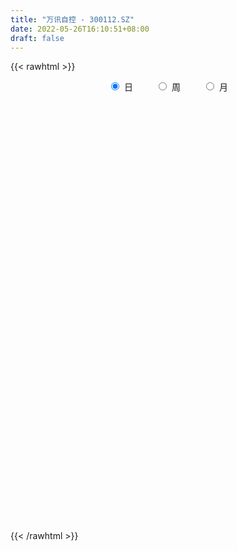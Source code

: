 ```yaml
---
title: "万讯自控 - 300112.SZ"
date: 2022-05-26T16:10:51+08:00
draft: false
---
```

{{< rawhtml >}}
    <div style="text-align: center">
        <label style="padding: 1rem;"><input style="margin-right: .5rem" type="radio" name="period" value="D" checked onclick="period_change(this)">日</label>
        <label style="padding: 1rem;"><input style="margin-right: .5rem" type="radio" name="period" value="W" onclick="period_change(this)">周</label>
        <label style="padding: 1rem;"><input style="margin-right: .5rem" type="radio" name="period" value="M" onclick="period_change(this)">月</label>
    </div>
    <div id="chart" style="height: 700px;"></div> 
    <script type="text/javascript">
        const D_v = [49457.17,24016.97,22757.0,26123.0,29376.0,32006.75,29320.0,26370.75,33611.0,37461.0,27987.88,24982.3,24614.01,29377.0,23508.0,21362.0,40576.0,47098.0,63121.0,59637.09,136909.01,80109.98,88660.09,96413.8,135122.35,79318.83,46646.73,45112.0,44110.45,38892.73,45877.51,103886.51,96311.92,151022.09,173604.63,100920.3,76761.57,77591.55,121063.84,172255.17,113843.17,124406.89,93627.03,76648.0,59712.01,70254.9,99248.01,75551.78,82953.9,191398.33,132269.15,152694.89,115815.0,209986.19,173332.98,226371.66,116648.0,142732.5,124917.59,174261.0,184870.59,258783.02,201927.0,163967.82,239174.52,168991.0,175382.1,215619.3,186085.31,322951.27,423835.88,283271.95,241079.93,285439.02,269856.61,228965.75,189303.54,124987.51,141255.42,142736.0,115010.0,135285.0,122022.42,118595.1,85831.91,103009.11,105058.0,103617.0,83436.98,40748.43,62938.58,62260.91,62608.98,46967.0,65232.87,63325.0,37763.0,40446.02,58621.0,123914.0,219861.47,131239.79,96334.92,85945.59,105016.68,93141.93,102279.12,81157.11,213570.29,112785.52,233926.23,157159.26,166654.0,172728.92,158282.28,141042.73,127209.18,155021.02,106216.0,108458.0,211630.23,151770.86,146624.52,119773.57,110215.0,145998.29,240958.46,151356.5,180289.0,225906.12,145252.77,123002.28,99085.04,121501.0,92053.0,126865.07,179109.27,187740.0,110831.74,70734.78,74947.36,588987.95,598438.61,366263.73,254134.74,550507.21,329965.97,254686.08,194746.12,203399.86,148021.99,198863.63,110888.55,227059.07,254606.77,286020.65,268659.34,272835.48,295517.56,352748.81,266800.11,163923.04,196895.02,213365.52,178038.25,203259.4,153700.73,193673.64,133416.0,195465.0,86413.97,65093.28,84173.0,51541.0,73892.0,81404.12,74884.0,81006.5,85241.0,71298.0,87356.0,40569.0,52786.0,126159.0,91610.06,54512.0,64339.0,59113.98,75691.35,135214.99,89270.61,68129.36,82516.0,49349.83,53042.01,55370.87,56361.0,67528.0,63177.02,43096.0,51613.0,52948.0,60956.0,65946.0,46093.01,37045.0,40108.35,43965.0,102658.68,77231.0,43528.0,34769.01,34875.0,30357.0,26841.0,31635.0,30943.0,40785.01,40196.0,35682.0,42582.0,64491.12,62365.0,54964.0,27219.36,30144.0,28680.0,37057.5,28560.0,43864.0,41944.03,47186.0,40106.35,54546.01,43886.0,28542.85,24092.01,45727.12,48531.57,31702.0,21618.0,21242.0,19847.04,29306.01,30382.72,28948.0,31774.07,36941.0,31698.0,25642.88]
const D_histogram = [0.0,0.0037397151,0.0021394154,0.0016362402,0.0068275289,0.0177891889,0.0217841133,0.0242676538,0.0268692122,0.0160092318,0.0182980769,0.0222848945,0.0181417082,0.0135458735,0.0050473151,0.0047474359,0.0102294065,0.0177482864,0.0312146707,0.0335918747,0.0441336551,0.0450997407,0.0309760581,0.0406111958,0.0683693106,0.0694995342,0.0594658496,0.0434634678,0.0206307718,0.0112594656,-0.0140977944,0.0003880853,-0.0113293398,0.0064801214,0.0297227357,0.0327484026,0.0279746408,0.0127552472,0.0223899664,0.0425794265,0.0509982124,0.058501749,0.0361869911,0.0256261283,0.0050586441,-0.0162469082,-0.0145249827,-0.007361514,-0.0188441396,0.0052180065,-0.012255654,-0.0682209315,-0.0724705905,-0.0183908869,0.033079432,0.0584426794,0.0678942641,0.0756569874,0.0913544423,0.1109941314,0.1037424415,0.1142409901,0.0795329474,0.0481227722,0.0547780667,-0.0026118711,-0.0033177256,0.0072987568,0.0135896888,0.0685010027,0.1470229007,0.1452710301,0.1191310928,0.1336871533,0.1260960295,0.0460217698,-0.051140071,-0.1078534157,-0.1372719529,-0.1611293042,-0.1805213005,-0.1790939011,-0.1834292423,-0.1983893394,-0.2034561857,-0.1862765646,-0.1632874306,-0.1725896847,-0.1846579565,-0.1801756337,-0.1568477367,-0.1589492663,-0.179707908,-0.1781156645,-0.1641063555,-0.1318256272,-0.0920371855,-0.0704788882,-0.0594018481,-0.0074762971,0.0718145624,0.0899087394,0.1086977027,0.0986096799,0.1051877396,0.0865274848,0.0426185052,0.0406101264,0.0821077257,0.0917137954,0.1208234002,0.1233418433,0.1457945645,0.1205201503,0.1282846628,0.1215963809,0.0816721231,0.0757916089,0.0671338631,0.051930831,0.0684036626,0.0800983374,0.0918316014,0.0600068377,0.0470846499,0.0006315993,0.0211114293,0.0351967172,0.0584953214,0.0530287947,0.0271458356,0.0063538015,-0.0101718683,-0.0186667405,-0.0178111439,-0.0551332994,-0.0523992472,-0.1107364813,-0.1676654211,-0.1909890915,-0.189677132,-0.0379052288,0.0681997478,0.1067787552,0.1097025204,0.1690088709,0.1414597366,0.1141998604,0.1042444248,0.0626615288,0.0326483045,-0.0313721778,-0.0686078228,-0.0486563274,-0.0071977423,0.034096968,0.0717701607,0.0680207414,0.0428171858,0.0800568827,0.0713372054,0.0468691235,0.0022189002,0.0193684429,-0.0112059397,-0.0796371035,-0.1112296597,-0.182278682,-0.2369040507,-0.3129316022,-0.3408771822,-0.3517602717,-0.3665310964,-0.3438383703,-0.3465715538,-0.3075102995,-0.2627451777,-0.2008365552,-0.1226740274,-0.0738795684,-0.0720471877,-0.0600146228,-0.0446354679,0.0040456291,0.0276425626,0.0380462949,0.0625230473,0.0624860495,0.077576308,0.0654422773,0.0590677019,0.0437390471,0.0566871973,0.065490907,0.0640662466,0.0472248322,0.0355356009,-0.0011105145,-0.0336065946,-0.0419379426,-0.0384200365,-0.0620336334,-0.1044643629,-0.0936856117,-0.0709675294,-0.0392425691,-0.0072749652,0.0180800965,0.0551509516,0.0592054252,0.0575346263,0.0535081439,0.0397979874,0.0455351818,0.0502935291,0.0419489284,0.0448787806,0.0259014171,0.0132741246,-0.0189920896,-0.0088642033,-0.0026695355,0.0179719863,0.0120839532,0.0166522465,0.0236678715,0.0228612492,-0.0000887964,-0.0184838598,-0.0700317655,-0.0986540827,-0.0920365043,-0.0794227926,-0.0424712025,-0.0125270172,0.0070166539,0.0279354534,0.0600430675,0.0794746836,0.0948668664,0.1035132232,0.1040513597,0.1005184101,0.1007716501,0.1044313996,0.1066055296,0.1132351448,0.0888665654,0.0799671763,0.072751539]
const D_fast = [0.0,0.0046746439,0.003609198,0.0035150828,0.0104132538,0.0258222111,0.0352631638,0.0438136177,0.0531324792,0.0462748068,0.053138171,0.0626962123,0.0630884531,0.0618790867,0.054642357,0.0555293368,0.0635686591,0.0755246106,0.0967946625,0.1075698352,0.1291450294,0.1413860502,0.1350063821,0.1547943187,0.1996447611,0.2181498683,0.2229826461,0.2178461313,0.2001711282,0.1936146884,0.1647329799,0.1793158808,0.1647661208,0.1841956123,0.2148689106,0.2260816781,0.2283015766,0.2162709947,0.2315032055,0.2623375222,0.2835058613,0.3056348351,0.2923668249,0.2882124942,0.268909671,0.2435423917,0.2416330715,0.2469561617,0.2307625012,0.2561291489,0.2355915749,0.1625710645,0.1402037579,0.1896857399,0.2494259167,0.289399834,0.3158249847,0.3425019549,0.3810380203,0.4284262423,0.4471101627,0.4861689589,0.471344153,0.4519646708,0.472314482,0.4142715764,0.4127362906,0.4251774622,0.4348658164,0.5069023809,0.6221800041,0.6567458911,0.6603887269,0.7083665757,0.7322994593,0.663730642,0.5537837836,0.4701070849,0.4063705594,0.3422308821,0.2777085607,0.2343624849,0.184169833,0.1196124011,0.0636815083,0.0342919883,0.0164592647,-0.0359904107,-0.0942231716,-0.1347847572,-0.1506687943,-0.1925076405,-0.2581932592,-0.3011299318,-0.3281472117,-0.3288228902,-0.3120437449,-0.3081051696,-0.3118785916,-0.2618221149,-0.1645776147,-0.1240062529,-0.078042864,-0.0634784668,-0.0306034722,-0.0276318557,-0.0608862091,-0.0527420562,0.0092824744,0.0418169931,0.1011324479,0.1344863519,0.1933877142,0.1982433375,0.2380790158,0.261789829,0.242283602,0.25535099,0.26347671,0.2612563857,0.2948301329,0.326549392,0.3612405564,0.3444175022,0.3432664768,0.2969713261,0.3227290134,0.3456134806,0.3835359152,0.3913265871,0.3722300869,0.3530265031,0.3339578663,0.320796309,0.3171991195,0.2660936393,0.2557278797,0.1697065252,0.0708612301,-0.0002097131,-0.0463170366,0.0959785594,0.219133473,0.2844071691,0.3147565644,0.4163151327,0.4241309325,0.4254210215,0.441526692,0.4156091782,0.39375803,0.3218945033,0.2675069026,0.2752943162,0.3149534657,0.364772418,0.4203881508,0.433643917,0.4191446578,0.4763985754,0.4855131995,0.4727623984,0.4286669001,0.4506585536,0.4172826861,0.3289422464,0.2695422752,0.1529235824,0.0390722011,-0.115188251,-0.2283531265,-0.327176284,-0.4335798827,-0.4968467492,-0.5862228212,-0.6240391418,-0.6449603144,-0.6332608307,-0.5857668098,-0.5554422428,-0.5716216591,-0.5745927499,-0.570372462,-0.5206799577,-0.4901723835,-0.4702570775,-0.4301495633,-0.4145650487,-0.3800807133,-0.3758541745,-0.3674618245,-0.3718557176,-0.3447357681,-0.3195593316,-0.3049674303,-0.3100026367,-0.3128079677,-0.3497317118,-0.3906294405,-0.4094452742,-0.4155323772,-0.4546543824,-0.5232012027,-0.5358438544,-0.5308676544,-0.5089533364,-0.4788044738,-0.448929388,-0.3980707949,-0.3792149651,-0.3665021074,-0.3571515538,-0.3609122135,-0.3437912237,-0.326459494,-0.3243168626,-0.3101673154,-0.3226693246,-0.331978086,-0.3689923225,-0.3610804871,-0.3555532031,-0.3304186848,-0.3332857296,-0.3245543746,-0.3116217817,-0.3067130918,-0.3296853365,-0.3527013648,-0.4217572119,-0.4750430498,-0.4914345975,-0.4986765838,-0.4723427944,-0.4455303635,-0.4242325288,-0.396329866,-0.349211485,-0.309911198,-0.2708022986,-0.2362776361,-0.2097266596,-0.1881300067,-0.1626838541,-0.1329162547,-0.1040907423,-0.0691523409,-0.071304279,-0.060211874,-0.0492396266]
const D_slow = [0.0,0.0009349288,0.0014697826,0.0018788427,0.0035857249,0.0080330221,0.0134790504,0.0195459639,0.026263267,0.0302655749,0.0348400941,0.0404113178,0.0449467448,0.0483332132,0.049595042,0.0507819009,0.0533392526,0.0577763242,0.0655799918,0.0739779605,0.0850113743,0.0962863095,0.104030324,0.1141831229,0.1312754506,0.1486503341,0.1635167965,0.1743826635,0.1795403564,0.1823552228,0.1788307742,0.1789277955,0.1760954606,0.1777154909,0.1851461749,0.1933332755,0.2003269357,0.2035157475,0.2091132391,0.2197580957,0.2325076489,0.2471330861,0.2561798339,0.2625863659,0.2638510269,0.2597892999,0.2561580542,0.2543176757,0.2496066408,0.2509111424,0.2478472289,0.2307919961,0.2126743484,0.2080766267,0.2163464847,0.2309571546,0.2479307206,0.2668449675,0.289683578,0.3174321109,0.3433677212,0.3719279688,0.3918112056,0.4038418987,0.4175364153,0.4168834476,0.4160540162,0.4178787054,0.4212761276,0.4384013782,0.4751571034,0.5114748609,0.5412576341,0.5746794225,0.6062034298,0.6177088723,0.6049238545,0.5779605006,0.5436425124,0.5033601863,0.4582298612,0.4134563859,0.3675990753,0.3180017405,0.2671376941,0.2205685529,0.1797466953,0.1365992741,0.0904347849,0.0453908765,0.0061789424,-0.0335583742,-0.0784853512,-0.1230142673,-0.1640408562,-0.196997263,-0.2200065594,-0.2376262814,-0.2524767435,-0.2543458177,-0.2363921771,-0.2139149923,-0.1867405666,-0.1620881466,-0.1357912118,-0.1141593405,-0.1035047143,-0.0933521827,-0.0728252512,-0.0498968024,-0.0196909523,0.0111445085,0.0475931496,0.0777231872,0.1097943529,0.1401934481,0.1606114789,0.1795593811,0.1963428469,0.2093255547,0.2264264703,0.2464510547,0.269408955,0.2844106644,0.2961818269,0.2963397267,0.3016175841,0.3104167634,0.3250405937,0.3382977924,0.3450842513,0.3466727017,0.3441297346,0.3394630495,0.3350102635,0.3212269386,0.3081271268,0.2804430065,0.2385266512,0.1907793784,0.1433600954,0.1338837882,0.1509337252,0.1776284139,0.205054044,0.2473062618,0.2826711959,0.311221161,0.3372822672,0.3529476494,0.3611097255,0.3532666811,0.3361147254,0.3239506435,0.322151208,0.33067545,0.3486179902,0.3656231755,0.376327472,0.3963416927,0.414175994,0.4258932749,0.4264479999,0.4312901107,0.4284886258,0.4085793499,0.380771935,0.3352022645,0.2759762518,0.1977433512,0.1125240557,0.0245839877,-0.0670487864,-0.1530083789,-0.2396512674,-0.3165288423,-0.3822151367,-0.4324242755,-0.4630927824,-0.4815626745,-0.4995744714,-0.5145781271,-0.5257369941,-0.5247255868,-0.5178149461,-0.5083033724,-0.4926726106,-0.4770510982,-0.4576570212,-0.4412964519,-0.4265295264,-0.4155947646,-0.4014229653,-0.3850502386,-0.3690336769,-0.3572274689,-0.3483435686,-0.3486211973,-0.3570228459,-0.3675073316,-0.3771123407,-0.392620749,-0.4187368398,-0.4421582427,-0.459900125,-0.4697107673,-0.4715295086,-0.4670094845,-0.4532217466,-0.4384203903,-0.4240367337,-0.4106596977,-0.4007102009,-0.3893264054,-0.3767530232,-0.3662657911,-0.3550460959,-0.3485707417,-0.3452522105,-0.3500002329,-0.3522162838,-0.3528836676,-0.3483906711,-0.3453696828,-0.3412066211,-0.3352896533,-0.329574341,-0.3295965401,-0.334217505,-0.3517254464,-0.3763889671,-0.3993980932,-0.4192537913,-0.4298715919,-0.4330033462,-0.4312491827,-0.4242653194,-0.4092545525,-0.3893858816,-0.365669165,-0.3397908592,-0.3137780193,-0.2886484168,-0.2634555042,-0.2373476543,-0.2106962719,-0.1823874857,-0.1601708444,-0.1401790503,-0.1219911656]
const D_data = [['2021-05-17', 8.1334, 8.026, 7.9772, 8.192],['2021-05-18', 7.987, 8.0846, 7.987, 8.1139],['2021-05-19', 8.0358, 8.026, 7.987, 8.1041],['2021-05-20', 8.0065, 8.0358, 7.9772, 8.1627],['2021-05-21', 8.0358, 8.1237, 8.0065, 8.1627],['2021-05-24', 8.1041, 8.2506, 8.1041, 8.3287],['2021-05-25', 8.2213, 8.2213, 8.1041, 8.2506],['2021-05-26', 8.1822, 8.2408, 8.1822, 8.2506],['2021-05-27', 8.2408, 8.2799, 8.2115, 8.2994],['2021-05-28', 8.33, 8.11, 8.09, 8.36],['2021-05-31', 8.12, 8.27, 8.09, 8.32],['2021-06-01', 8.25, 8.33, 8.21, 8.33],['2021-06-02', 8.33, 8.25, 8.18, 8.38],['2021-06-03', 8.24, 8.24, 8.18, 8.35],['2021-06-04', 8.29, 8.17, 8.16, 8.29],['2021-06-07', 8.22, 8.26, 8.12, 8.27],['2021-06-08', 8.23, 8.36, 8.22, 8.44],['2021-06-09', 8.39, 8.44, 8.3, 8.49],['2021-06-10', 8.41, 8.6, 8.41, 8.65],['2021-06-11', 8.6, 8.54, 8.49, 8.73],['2021-06-15', 9.18, 8.72, 8.68, 9.46],['2021-06-16', 8.67, 8.68, 8.6, 8.89],['2021-06-17', 8.73, 8.5, 8.3, 8.81],['2021-06-18', 8.45, 8.83, 8.43, 8.86],['2021-06-21', 8.81, 9.22, 8.74, 9.31],['2021-06-22', 9.22, 9.04, 8.92, 9.24],['2021-06-23', 9.02, 8.95, 8.87, 9.02],['2021-06-24', 8.92, 8.87, 8.77, 8.97],['2021-06-25', 8.83, 8.73, 8.68, 8.93],['2021-06-28', 8.7, 8.85, 8.7, 8.9],['2021-06-29', 8.85, 8.58, 8.56, 8.89],['2021-06-30', 8.6, 9.07, 8.58, 9.08],['2021-07-01', 9.18, 8.77, 8.71, 9.23],['2021-07-02', 8.66, 9.18, 8.66, 9.18],['2021-07-05', 9.32, 9.4, 9.21, 9.51],['2021-07-06', 9.44, 9.27, 9.14, 9.46],['2021-07-07', 9.13, 9.22, 9.05, 9.27],['2021-07-08', 9.21, 9.08, 9.0, 9.24],['2021-07-09', 9.02, 9.42, 8.94, 9.5],['2021-07-12', 9.47, 9.69, 9.36, 9.89],['2021-07-13', 9.65, 9.69, 9.58, 9.93],['2021-07-14', 9.59, 9.8, 9.55, 9.92],['2021-07-15', 9.69, 9.46, 9.31, 9.75],['2021-07-16', 9.48, 9.58, 9.37, 9.62],['2021-07-19', 9.46, 9.42, 9.22, 9.54],['2021-07-20', 9.3, 9.33, 9.12, 9.42],['2021-07-21', 9.3, 9.59, 9.26, 9.84],['2021-07-22', 9.61, 9.71, 9.53, 9.77],['2021-07-23', 9.69, 9.49, 9.35, 9.7],['2021-07-26', 9.41, 10.0, 9.36, 10.04],['2021-07-27', 9.92, 9.53, 9.45, 9.93],['2021-07-28', 9.45, 8.85, 8.6, 9.53],['2021-07-29', 9.0, 9.31, 8.95, 9.41],['2021-07-30', 9.38, 10.17, 9.24, 10.24],['2021-08-02', 10.15, 10.46, 10.06, 10.56],['2021-08-03', 10.39, 10.41, 10.33, 11.16],['2021-08-04', 10.31, 10.39, 10.31, 10.68],['2021-08-05', 10.38, 10.51, 10.15, 10.93],['2021-08-06', 10.51, 10.78, 10.3, 10.82],['2021-08-09', 10.8, 11.05, 10.51, 11.1],['2021-08-10', 11.09, 10.88, 10.53, 11.09],['2021-08-11', 11.11, 11.25, 11.03, 11.94],['2021-08-12', 10.89, 10.75, 10.72, 11.18],['2021-08-13', 10.57, 10.72, 10.44, 11.05],['2021-08-16', 10.78, 11.23, 10.77, 11.7],['2021-08-17', 11.2, 10.37, 10.27, 11.38],['2021-08-18', 10.35, 10.98, 10.35, 11.12],['2021-08-19', 11.13, 11.21, 10.47, 11.32],['2021-08-20', 11.15, 11.27, 10.8, 11.66],['2021-08-23', 11.56, 12.14, 11.35, 12.48],['2021-08-24', 12.21, 12.95, 11.83, 13.71],['2021-08-25', 12.5, 12.34, 12.16, 12.76],['2021-08-26', 12.3, 12.14, 11.96, 12.64],['2021-08-27', 12.12, 12.8, 11.75, 12.84],['2021-08-30', 12.7, 12.73, 12.26, 13.19],['2021-08-31', 12.41, 11.74, 11.53, 12.43],['2021-09-01', 11.76, 11.13, 11.08, 12.12],['2021-09-02', 11.07, 11.24, 11.0, 11.35],['2021-09-03', 11.14, 11.33, 11.0, 11.7],['2021-09-06', 11.38, 11.21, 10.68, 11.43],['2021-09-07', 11.11, 11.08, 11.05, 11.36],['2021-09-08', 11.09, 11.21, 10.9, 11.37],['2021-09-09', 11.18, 11.04, 10.9, 11.34],['2021-09-10', 10.91, 10.75, 10.67, 11.07],['2021-09-13', 10.69, 10.7, 10.53, 10.81],['2021-09-14', 10.76, 10.89, 10.66, 11.01],['2021-09-15', 10.75, 10.96, 10.6, 11.05],['2021-09-16', 10.88, 10.48, 10.48, 11.03],['2021-09-17', 10.42, 10.26, 10.01, 10.52],['2021-09-22', 10.05, 10.31, 10.01, 10.35],['2021-09-23', 10.42, 10.49, 10.3, 10.69],['2021-09-24', 10.46, 10.1, 10.04, 10.5],['2021-09-27', 10.1, 9.66, 9.52, 10.18],['2021-09-28', 9.67, 9.73, 9.63, 9.93],['2021-09-29', 9.6, 9.77, 9.54, 10.16],['2021-09-30', 9.74, 9.98, 9.68, 10.09],['2021-10-08', 10.08, 10.15, 9.97, 10.17],['2021-10-11', 10.09, 9.99, 9.86, 10.17],['2021-10-12', 9.96, 9.86, 9.51, 9.98],['2021-10-13', 10.03, 10.48, 9.94, 10.49],['2021-10-14', 10.3, 11.17, 10.22, 11.43],['2021-10-15', 10.95, 10.7, 10.66, 11.01],['2021-10-18', 10.66, 10.86, 10.56, 10.96],['2021-10-19', 10.65, 10.58, 10.54, 10.82],['2021-10-20', 10.59, 10.84, 10.41, 10.9],['2021-10-21', 10.82, 10.55, 10.4, 10.82],['2021-10-22', 10.52, 10.1, 10.03, 10.57],['2021-10-25', 10.07, 10.52, 10.07, 10.56],['2021-10-26', 10.65, 11.21, 10.63, 11.23],['2021-10-27', 10.96, 11.01, 10.89, 11.18],['2021-10-28', 11.0, 11.44, 10.83, 11.66],['2021-10-29', 11.49, 11.29, 10.93, 11.52],['2021-11-01', 11.25, 11.72, 10.88, 11.72],['2021-11-02', 11.75, 11.23, 11.23, 11.92],['2021-11-03', 11.27, 11.71, 11.21, 11.87],['2021-11-04', 11.65, 11.65, 11.51, 11.82],['2021-11-05', 11.65, 11.21, 11.18, 11.68],['2021-11-08', 11.2, 11.6, 11.2, 11.81],['2021-11-09', 11.61, 11.61, 11.33, 11.63],['2021-11-10', 11.51, 11.54, 11.27, 11.73],['2021-11-11', 11.53, 12.02, 11.47, 12.09],['2021-11-12', 12.01, 12.13, 11.88, 12.21],['2021-11-15', 12.06, 12.3, 11.83, 12.38],['2021-11-16', 12.3, 11.8, 11.79, 12.3],['2021-11-17', 11.8, 12.0, 11.8, 12.24],['2021-11-18', 11.95, 11.48, 11.44, 12.15],['2021-11-19', 11.54, 12.3, 11.52, 12.69],['2021-11-22', 12.32, 12.38, 12.07, 12.47],['2021-11-23', 12.31, 12.68, 12.17, 12.68],['2021-11-24', 13.11, 12.46, 12.36, 13.39],['2021-11-25', 12.4, 12.2, 12.13, 12.55],['2021-11-26', 12.29, 12.2, 11.99, 12.38],['2021-11-29', 11.87, 12.2, 11.72, 12.46],['2021-11-30', 12.2, 12.27, 12.12, 12.56],['2021-12-01', 12.27, 12.4, 12.13, 12.46],['2021-12-02', 12.35, 11.84, 11.8, 12.35],['2021-12-03', 11.85, 12.25, 11.85, 12.89],['2021-12-06', 12.2, 11.31, 11.26, 12.2],['2021-12-07', 11.31, 10.94, 10.78, 11.37],['2021-12-08', 10.93, 11.03, 10.9, 11.14],['2021-12-09', 11.02, 11.15, 10.96, 11.33],['2021-12-10', 11.35, 13.38, 11.3, 13.38],['2021-12-13', 14.0, 13.54, 13.31, 14.77],['2021-12-14', 13.46, 13.18, 12.76, 13.6],['2021-12-15', 13.16, 12.96, 12.83, 13.23],['2021-12-16', 13.4, 13.98, 12.97, 14.55],['2021-12-17', 13.65, 13.14, 13.05, 13.7],['2021-12-20', 13.29, 13.14, 12.89, 13.66],['2021-12-21', 13.01, 13.39, 12.96, 13.57],['2021-12-22', 13.35, 12.97, 12.71, 13.39],['2021-12-23', 12.88, 13.01, 12.83, 13.12],['2021-12-24', 13.08, 12.38, 12.1, 13.08],['2021-12-27', 12.24, 12.45, 12.1, 12.81],['2021-12-28', 12.58, 13.12, 12.5, 13.42],['2021-12-29', 13.13, 13.58, 12.95, 13.8],['2021-12-30', 13.7, 13.86, 13.42, 14.13],['2021-12-31', 13.81, 14.12, 13.55, 14.44],['2022-01-04', 13.48, 13.8, 13.22, 14.1],['2022-01-05', 13.99, 13.55, 13.44, 14.88],['2022-01-06', 13.0, 14.47, 12.95, 15.6],['2022-01-07', 14.5, 14.09, 13.86, 14.95],['2022-01-10', 14.37, 13.91, 13.5, 14.37],['2022-01-11', 13.9, 13.55, 13.38, 14.56],['2022-01-12', 13.46, 14.32, 13.4, 14.52],['2022-01-13', 14.42, 13.75, 13.53, 14.42],['2022-01-14', 13.9, 13.03, 12.98, 13.9],['2022-01-17', 13.04, 13.2, 12.73, 13.33],['2022-01-18', 13.18, 12.36, 12.3, 13.2],['2022-01-19', 12.25, 12.1, 11.97, 12.42],['2022-01-20', 12.1, 11.29, 11.24, 12.14],['2022-01-21', 11.29, 11.37, 11.08, 11.4],['2022-01-24', 11.03, 11.21, 11.01, 11.35],['2022-01-25', 11.26, 10.8, 10.78, 11.45],['2022-01-26', 10.8, 10.99, 10.75, 11.04],['2022-01-27', 11.11, 10.42, 10.4, 11.11],['2022-01-28', 10.61, 10.74, 10.43, 10.93],['2022-02-07', 11.02, 10.76, 10.64, 11.07],['2022-02-08', 10.76, 11.02, 10.65, 11.05],['2022-02-09', 11.1, 11.41, 10.95, 11.41],['2022-02-10', 11.54, 11.24, 11.13, 11.54],['2022-02-11', 11.2, 10.66, 10.64, 11.2],['2022-02-14', 10.55, 10.7, 10.49, 10.82],['2022-02-15', 10.74, 10.7, 10.61, 10.92],['2022-02-16', 10.79, 11.2, 10.73, 11.33],['2022-02-17', 11.2, 11.02, 10.92, 11.25],['2022-02-18', 10.9, 10.9, 10.7, 10.93],['2022-02-21', 10.88, 11.14, 10.8, 11.18],['2022-02-22', 11.02, 10.88, 10.8, 11.11],['2022-02-23', 10.99, 11.1, 10.91, 11.14],['2022-02-24', 11.02, 10.76, 10.53, 11.44],['2022-02-25', 10.86, 10.77, 10.6, 11.18],['2022-02-28', 10.8, 10.58, 10.23, 10.8],['2022-03-01', 10.59, 10.91, 10.59, 11.03],['2022-03-02', 10.92, 10.91, 10.76, 10.96],['2022-03-03', 10.86, 10.8, 10.76, 11.02],['2022-03-04', 10.8, 10.55, 10.51, 10.86],['2022-03-07', 10.51, 10.52, 10.4, 10.78],['2022-03-08', 10.48, 10.04, 10.0, 10.59],['2022-03-09', 10.05, 9.84, 9.4, 10.14],['2022-03-10', 10.02, 9.95, 9.93, 10.19],['2022-03-11', 9.82, 10.0, 9.58, 10.06],['2022-03-14', 9.94, 9.51, 9.51, 9.94],['2022-03-15', 9.48, 8.97, 8.97, 9.54],['2022-03-16', 9.2, 9.41, 8.95, 9.48],['2022-03-17', 9.58, 9.52, 9.47, 9.71],['2022-03-18', 9.49, 9.67, 9.42, 9.72],['2022-03-21', 9.73, 9.76, 9.59, 9.86],['2022-03-22', 9.76, 9.77, 9.61, 9.92],['2022-03-23', 10.0, 10.05, 9.93, 10.36],['2022-03-24', 9.96, 9.73, 9.66, 10.2],['2022-03-25', 9.69, 9.65, 9.63, 9.82],['2022-03-28', 9.55, 9.59, 9.4, 9.74],['2022-03-29', 9.66, 9.4, 9.36, 9.71],['2022-03-30', 9.45, 9.6, 9.38, 9.61],['2022-03-31', 9.52, 9.6, 9.48, 9.66],['2022-04-01', 9.52, 9.41, 9.38, 9.57],['2022-04-06', 9.36, 9.52, 9.36, 9.54],['2022-04-07', 9.48, 9.18, 9.15, 9.48],['2022-04-08', 9.23, 9.14, 8.97, 9.33],['2022-04-11', 9.09, 8.72, 8.67, 9.12],['2022-04-12', 8.68, 9.13, 8.67, 9.15],['2022-04-13', 9.05, 9.07, 8.88, 9.42],['2022-04-14', 9.19, 9.28, 9.1, 9.5],['2022-04-15', 9.19, 8.95, 8.8, 9.21],['2022-04-18', 8.88, 9.04, 8.69, 9.05],['2022-04-19', 9.05, 9.07, 8.98, 9.25],['2022-04-20', 9.04, 8.96, 8.89, 9.21],['2022-04-21', 8.9, 8.58, 8.52, 8.94],['2022-04-22', 8.54, 8.47, 8.37, 8.62],['2022-04-25', 8.38, 7.78, 7.74, 8.38],['2022-04-26', 7.8, 7.73, 7.63, 7.94],['2022-04-27', 7.63, 7.98, 7.47, 7.99],['2022-04-28', 7.87, 7.98, 7.66, 7.98],['2022-04-29', 8.12, 8.31, 8.08, 8.35],['2022-05-05', 8.28, 8.32, 8.16, 8.48],['2022-05-06', 8.09, 8.26, 8.02, 8.31],['2022-05-09', 8.21, 8.34, 8.2, 8.42],['2022-05-10', 8.22, 8.6, 8.21, 8.63],['2022-05-11', 8.62, 8.58, 8.58, 8.82],['2022-05-12', 8.49, 8.64, 8.49, 8.7],['2022-05-13', 8.65, 8.65, 8.57, 8.68],['2022-05-16', 8.69, 8.61, 8.53, 8.73],['2022-05-17', 8.59, 8.59, 8.44, 8.6],['2022-05-18', 8.58, 8.67, 8.54, 8.82],['2022-05-19', 8.53, 8.77, 8.49, 8.77],['2022-05-20', 8.78, 8.82, 8.72, 8.85],['2022-05-23', 8.86, 8.96, 8.8, 8.98],['2022-05-24', 8.91, 8.58, 8.58, 9.07],['2022-05-25', 8.53, 8.73, 8.52, 8.73],['2022-05-26', 8.7, 8.75, 8.49, 8.78]]
const W_v = [481307.77,247026.1,230351.0,188376.47,130411.32,144062.63,241625.63,121201.97,173272.35,215684.4,133354.78,124855.95,98086.23,677435.53,275668.51,159314.94,140469.3,144452.12,173438.2,102851.67,70880.97,76753.28,22179.77,55042.19,42028.15,119265.41,64446.32,138106.23,71811.47,60273.85,22329.86,12124.09,91600.47,106166.82,345899.45,154906.01,196031.43,141670.6,120252.17,125633.85,94679.23,39611.7,141979.02,68903.17,115764.66,84860.44,48262.8,45078.98,63386.75,68065.8,62399.18,229560.55,80913.44,89012.03,53339.19,41076.86,37811.72,63372.14,54442.33,74080.89,41096.44,73328.35,43103.25,52793.97,65949.36,64191.52,150847.1,168807.74,231713.08,158779.64,120536.02,107068.96,71033.26,53591.96,66933.08,39527.61,92528.97,121221.66,67568.54,66840.24,222181.19,272997.44,227359.54,473340.21,400638.83,219414.01,153504.08,207978.33,512116.4399999999,248335.99,181860.77,64592.27,149549.51,124534.58,144284.56,118942.06,75226.07,95830.84,138761.3,186074.79,323027.33,545534.41,458041.24,311392.95,184490.67,119890.95,83576.66,323063.41,217260.79,206392.41,722393.67,317553.9300000001,212101.04,33099.26,96189.66,138721.44,126663.25,182331.48,94602.44,72000.65,101832.61,106331.77,67127.52,162521.35,1191443.03,3010650.6599999997,1386548.2,1040985.86,665087.77,432991.52,510291.55,473022.1,762981.0199999999,744713.09,649754.72,550637.38,329155.23,318420.4,208347.44,194711.62,161290.89,145735.84,129495.0,73379.99,89871.51,109897.63,299612.63,182493.39,95073.43,129598.9,56151.62,233926.37,346196.29,294638.14,191286.3,133526.11,189223.0,191796.24,151601.52,518591.5600000001,586952.53,855379.0199999999,583587.8400000001,348494.24,127366.01,32342.75,476702.55,2446819.6299999999,1598420.54,1017913.86,885930.3,444447.66,479948.4,454218.47,401445.73,405960.35,367623.47,270392.87,436875.53,276360.21,373459.8199999999,206579.59,202820.4,106578.06,64826.57,291722.09,416694.97,674216.27,518615.72,306589.11,286855.0,176849.04,190972.64,260682.32,161308.45,46613.8,224421.58,151730.14,158769.5,130469.19,231794.09,402092.8799999999,350310.36,435990.76,549941.89,580780.26,387720.6,802163.5600000001,784002.73,983809.4299999999,985252.23,1556578.05,954368.8300000001,633648.52,480953.0,165947.92,238133.85,37763.0,574082.28,482718.24,798598.41,765917.1100000001,733096.11,763569.84,825806.67,618613.38,1033241.83,2099310.2599999998,999717.6799999999,1147234.3800000001,1187901.96,955481.23,762669.34,356103.4,399785.5,365636.06,423629.93,308408.07,281775.02,262988.01,307491.03,158477.01,111924.01,260084.12,151660.86,227646.39,72428.85,171670.7,129725.77,126055.95]
const W_histogram = [0.0,-0.0761663818,-0.1673476053,-0.2121902892,-0.2269477984,-0.2263120458,-0.173898204,-0.1282687395,-0.0711477941,-0.0215520377,0.0047133999,0.0155553478,0.0203000198,0.0822121485,0.1146388287,0.1236495527,0.0862842444,0.0942124039,0.0608741099,-0.0020809774,-0.0207843727,-0.0476168216,-0.0661336616,-0.0919995308,-0.0840130205,-0.0651507777,-0.0712573198,-0.0550384102,-0.0993434829,-0.1748611711,-0.1971597168,-0.1868636404,-0.1235260257,-0.0478251426,0.0341394523,0.0144981113,0.0785473011,0.1016666158,0.1149445026,0.0883702444,0.0909649841,0.0978164314,0.1115082088,0.1112655628,0.0830050224,0.0164585936,-0.0206517328,-0.0486281164,-0.0996410374,-0.0974995642,-0.0970125546,-0.0725993141,-0.0481969949,-0.0225521906,-0.0397135287,-0.028342137,-0.0274110853,-0.0100485729,-0.0080484252,-0.0459621357,-0.0735837288,-0.0671521877,-0.0691722965,-0.1342172915,-0.1553028372,-0.1389203055,-0.0718094697,-0.0414983062,0.0222506505,0.0383116673,0.0465151378,0.0710066534,0.0752627293,0.0640286666,0.0374851261,0.0407063945,0.0611158724,0.0759901337,0.0876482521,0.0868176542,0.1299526155,0.1539889377,0.1825678237,0.2422845396,0.2749433277,0.2949474706,0.2775128211,0.2815979806,0.2868345721,0.2670969589,0.1952835891,0.115286039,0.0449705584,-0.0120679886,-0.0372307263,-0.0472581449,-0.0830375829,-0.077109991,-0.045169844,-0.0414143143,-0.0272258106,0.0136629965,0.0697250864,0.0347309931,-0.0206398915,-0.0901214255,-0.1131050264,-0.090159375,-0.0853977606,-0.0479586066,0.0050520149,0.019051485,0.0041463262,-0.0152317685,-0.016745315,-0.0302376474,-0.0265557458,-0.0502452713,-0.0646092996,-0.0887695817,-0.0857305787,-0.0889009503,-0.0704566405,-0.0368267469,0.1634205251,0.2573855664,0.2822857758,0.2490767673,0.2137214238,0.1324064435,0.046482319,-0.0091250924,0.0178958533,-0.03348361,0.0011756706,-0.0322067232,-0.07637398,-0.0984485108,-0.1322762896,-0.1407379785,-0.1503159488,-0.1603615387,-0.1826801435,-0.1743267734,-0.1706954721,-0.1624670046,-0.1330067812,-0.0943774306,-0.0729984223,-0.0446873636,-0.0246328362,0.0154231329,0.076474398,0.0999513106,0.1009141099,0.1173899812,0.1169180685,0.108689792,0.1088725934,0.1558190859,0.1999676903,0.1660745744,0.1980622425,0.1489564337,0.1042261713,0.0886410831,0.1311992173,0.2593882343,0.2725494614,0.2926870989,0.2176421954,0.1599073586,0.0726902706,0.0193724045,-0.0629031264,-0.1339515746,-0.1920634676,-0.220509743,-0.281337058,-0.3162617418,-0.2700815753,-0.2758185107,-0.2950935315,-0.2825421239,-0.2238848983,-0.145122673,-0.0718905528,-0.0051806595,0.018447845,0.03247889,0.0103989508,-0.0094981529,-0.0107654874,-0.0195826778,-0.0569205117,-0.0788980863,-0.0519000402,-0.0428611036,-0.0344908612,-0.0221965519,0.0117468649,0.0523479661,0.0699853977,0.107245267,0.141204733,0.1658881117,0.1671309666,0.2023752785,0.2521549893,0.2651031248,0.2926117312,0.3896789011,0.3329144612,0.2387459757,0.1312692659,0.0418459656,-0.0291167592,-0.066215284,-0.0557419881,-0.0892638902,-0.0341667878,-0.0073838516,0.0640828013,0.1118006365,0.1246461396,0.1242495138,0.1842136572,0.1910172821,0.1305237145,0.1902674128,0.2088507137,0.1344531008,-0.0329201458,-0.1839875109,-0.2813964045,-0.3190038608,-0.3400429511,-0.3545629697,-0.3844875054,-0.4075823896,-0.4044734701,-0.3982214979,-0.3913341624,-0.3784122963,-0.3800301332,-0.3693885465,-0.3437589861,-0.2812155295,-0.2122127284,-0.1576111397]
const W_fast = [0.0,-0.0952079772,-0.2282261021,-0.3261163583,-0.397610817,-0.453553076,-0.4446137851,-0.4310515055,-0.3917175086,-0.3475097617,-0.3200659741,-0.3053351892,-0.2955155123,-0.2130503465,-0.151963959,-0.1120408469,-0.127835094,-0.0963538336,-0.1144736002,-0.1779489318,-0.2018484203,-0.2405850746,-0.27563533,-0.3245010818,-0.3375178267,-0.3349432783,-0.3588641503,-0.3564048433,-0.4255457868,-0.5447787677,-0.6163672427,-0.6527870764,-0.620330968,-0.5565863706,-0.4660869127,-0.4821037258,-0.3984177107,-0.349881742,-0.3078677296,-0.3123494267,-0.287013441,-0.2557078858,-0.2141390562,-0.1865653115,-0.1940745963,-0.2565063768,-0.2987796364,-0.338913049,-0.4148362293,-0.4370696472,-0.4608357763,-0.4545723643,-0.4422192938,-0.4222125372,-0.4493022574,-0.4450164,-0.4509381196,-0.4360877504,-0.436099709,-0.4855039535,-0.5315214788,-0.5418779847,-0.5611911675,-0.6597904854,-0.7197017404,-0.738049285,-0.6888908167,-0.6689542297,-0.5996426105,-0.5740036768,-0.5541714218,-0.511928243,-0.4888564846,-0.4840833807,-0.5012556397,-0.4878577726,-0.4521693267,-0.418297532,-0.3847273505,-0.3638535349,-0.2882304197,-0.2256968631,-0.1514760212,-0.0311881704,0.0702064496,0.1639474602,0.215891016,0.2903756706,0.3673209052,0.4143575316,0.3913650591,0.3401890187,0.2811161778,0.2210606337,0.1865902144,0.1647482595,0.1082094259,0.09485952,0.115507206,0.1089091571,0.1162912082,0.1605957643,0.2340891258,0.2077777808,0.1472469233,0.0552350329,0.0039751755,0.0043809831,-0.0122068426,0.0132426597,0.067516285,0.0862786264,0.0724100491,0.0492240122,0.043524137,0.0224723927,0.0195153579,-0.0167354855,-0.0472518387,-0.0936045161,-0.1119981578,-0.137393767,-0.1365636174,-0.1121404104,0.1289619928,0.2872734257,0.382745079,0.4118052624,0.4298802748,0.3816669054,0.3073633606,0.2494746761,0.2809695851,0.2212192194,0.2561724176,0.214738343,0.1514775912,0.1047909327,0.0378940815,-0.0057521021,-0.0529090596,-0.1030450341,-0.1710336747,-0.206261998,-0.2453045647,-0.2776928484,-0.2814843203,-0.2664493274,-0.2633199247,-0.2461807068,-0.2322843885,-0.1883726361,-0.1082027716,-0.0597380313,-0.0335467046,0.0122766621,0.0410342665,0.0599784379,0.0873793878,0.1732806517,0.2674211787,0.2750467064,0.3565499351,0.3446832347,0.3260095152,0.3325846978,0.4079426363,0.6009787119,0.6822773043,0.7755867166,0.7549523619,0.7371943648,0.6681498443,0.6196750794,0.521673767,0.4171374251,0.3110096652,0.227435954,0.0962743746,-0.0177157446,-0.039055972,-0.1137475351,-0.2067959388,-0.2648800621,-0.2621940611,-0.2197125041,-0.164453022,-0.0990382937,-0.0707978279,-0.0486470605,-0.0681272619,-0.0903989039,-0.0943576103,-0.1080704701,-0.1596384319,-0.2013405281,-0.187317492,-0.1889938313,-0.1892463043,-0.1825011328,-0.1456209999,-0.0919329071,-0.0567991261,0.0072720599,0.0765327092,0.1426881159,0.1857137123,0.2715518439,0.384370302,0.4635942188,0.5642557579,0.7587426531,0.7852068285,0.7507248369,0.6760654436,0.5971036346,0.5188617201,0.4652093743,0.4617471732,0.4059092986,0.4524647039,0.4774016773,0.5648890305,0.6405570248,0.6845640628,0.7152298155,0.8212473732,0.8758053186,0.8479426797,0.9552532312,1.0260492105,0.9852648728,0.8096615897,0.6125973469,0.4448393522,0.3274809307,0.2214311027,0.1182703416,-0.0077760705,-0.1327665521,-0.2307760001,-0.3240794023,-0.4150256075,-0.4967068154,-0.5933321856,-0.6750377356,-0.7353479216,-0.7431083475,-0.7271587285,-0.7119599246]
const W_slow = [0.0,-0.0190415954,-0.0608784968,-0.1139260691,-0.1706630187,-0.2272410301,-0.2707155811,-0.302782766,-0.3205697145,-0.325957724,-0.324779374,-0.320890537,-0.3158155321,-0.295262495,-0.2666027878,-0.2356903996,-0.2141193385,-0.1905662375,-0.17534771,-0.1758679544,-0.1810640476,-0.192968253,-0.2095016684,-0.2325015511,-0.2535048062,-0.2697925006,-0.2876068306,-0.3013664331,-0.3262023038,-0.3699175966,-0.4192075258,-0.4659234359,-0.4968049423,-0.508761228,-0.5002263649,-0.4966018371,-0.4769650118,-0.4515483579,-0.4228122322,-0.4007196711,-0.3779784251,-0.3535243172,-0.325647265,-0.2978308743,-0.2770796187,-0.2729649703,-0.2781279035,-0.2902849326,-0.315195192,-0.339570083,-0.3638232217,-0.3819730502,-0.3940222989,-0.3996603466,-0.4095887288,-0.416674263,-0.4235270343,-0.4260391775,-0.4280512838,-0.4395418178,-0.45793775,-0.4747257969,-0.492018871,-0.5255731939,-0.5643989032,-0.5991289796,-0.617081347,-0.6274559236,-0.6218932609,-0.6123153441,-0.6006865597,-0.5829348963,-0.564119214,-0.5481120473,-0.5387407658,-0.5285641672,-0.5132851991,-0.4942876656,-0.4723756026,-0.4506711891,-0.4181830352,-0.3796858008,-0.3340438449,-0.27347271,-0.204736878,-0.1310000104,-0.0616218051,0.00877769,0.0804863331,0.1472605728,0.19608147,0.2249029798,0.2361456194,0.2331286222,0.2238209407,0.2120064044,0.1912470087,0.171969511,0.16067705,0.1503234714,0.1435170188,0.1469327679,0.1643640395,0.1730467877,0.1678868149,0.1453564585,0.1170802019,0.0945403581,0.073190918,0.0612012663,0.06246427,0.0672271413,0.0682637229,0.0644557807,0.060269452,0.0527100401,0.0460711037,0.0335097858,0.0173574609,-0.0048349345,-0.0262675791,-0.0484928167,-0.0661069769,-0.0753136636,-0.0344585323,0.0298878593,0.1004593032,0.1627284951,0.216158851,0.2492604619,0.2608810416,0.2585997685,0.2630737319,0.2547028294,0.254996747,0.2469450662,0.2278515712,0.2032394435,0.1701703711,0.1349858765,0.0974068893,0.0573165046,0.0116464687,-0.0319352246,-0.0746090926,-0.1152258438,-0.1484775391,-0.1720718968,-0.1903215023,-0.2014933432,-0.2076515523,-0.2037957691,-0.1846771696,-0.1596893419,-0.1344608145,-0.1051133192,-0.075883802,-0.048711354,-0.0214932057,0.0174615658,0.0674534884,0.108972132,0.1584876926,0.195726801,0.2217833439,0.2439436147,0.276743419,0.3415904776,0.4097278429,0.4828996176,0.5373101665,0.5772870061,0.5954595738,0.6003026749,0.5845768933,0.5510889997,0.5030731328,0.447945697,0.3776114325,0.2985459971,0.2310256033,0.1620709756,0.0882975927,0.0176620618,-0.0383091628,-0.0745898311,-0.0925624693,-0.0938576341,-0.0892456729,-0.0811259504,-0.0785262127,-0.0809007509,-0.0835921228,-0.0884877923,-0.1027179202,-0.1224424418,-0.1354174518,-0.1461327277,-0.154755443,-0.160304581,-0.1573678648,-0.1442808732,-0.1267845238,-0.0999732071,-0.0646720238,-0.0231999959,0.0185827458,0.0691765654,0.1322153127,0.1984910939,0.2716440267,0.369063752,0.4522923673,0.5119788612,0.5447961777,0.5552576691,0.5479784793,0.5314246583,0.5174891613,0.4951731887,0.4866314918,0.4847855289,0.5008062292,0.5287563883,0.5599179232,0.5909803017,0.637033716,0.6847880365,0.7174189652,0.7649858184,0.8171984968,0.850811772,0.8425817355,0.7965848578,0.7262357567,0.6464847915,0.5614740537,0.4728333113,0.3767114349,0.2748158375,0.17369747,0.0741420955,-0.0236914451,-0.1182945191,-0.2133020524,-0.305649189,-0.3915889356,-0.461892818,-0.5149460001,-0.554348785]
const W_data = [['2017-07-07', 10.8005, 11.5434, 10.7726, 11.6285],['2017-07-14', 11.3662, 10.3499, 10.3406, 11.4968],['2017-07-21', 10.2753, 9.6039, 9.3242, 10.4058],['2017-07-28', 9.5107, 9.6506, 9.3429, 9.8837],['2017-08-04', 9.576, 9.6692, 9.4734, 9.9396],['2017-08-11', 9.6506, 9.6133, 9.5387, 9.9583],['2017-08-18', 9.5946, 10.21, 9.5946, 10.6296],['2017-08-25', 10.2007, 10.2287, 9.9116, 10.4338],['2017-09-01', 10.2939, 10.527, 10.1074, 10.6203],['2017-09-08', 10.6669, 10.6389, 10.4151, 10.8161],['2017-09-15', 10.6296, 10.4991, 10.4338, 10.7508],['2017-09-22', 10.5177, 10.3685, 10.2566, 10.7601],['2017-09-29', 10.4431, 10.3033, 9.9489, 10.6669],['2017-10-13', 10.3965, 11.1984, 10.3499, 12.5317],['2017-10-20', 11.4315, 11.1238, 10.6856, 11.618],['2017-10-27', 11.2823, 11.0026, 10.7228, 11.2823],['2017-11-03', 11.0026, 10.3965, 10.2753, 11.0585],['2017-11-10', 10.3779, 10.928, 10.3312, 11.0958],['2017-11-17', 10.8907, 10.3779, 10.2566, 11.1891],['2017-11-24', 10.2566, 9.7438, 9.3802, 10.2566],['2017-12-01', 9.8091, 10.0422, 9.6506, 10.1074],['2017-12-08', 10.0329, 9.7625, 9.3149, 10.0981],['2017-12-15', 9.7625, 9.6692, 9.6599, 9.9396],['2017-12-29', 8.9326, 9.3615, 8.9326, 9.4827],['2018-01-05', 9.4361, 9.6319, 9.3149, 9.7811],['2018-01-12', 9.6133, 9.7438, 9.1937, 10.2566],['2018-01-19', 9.7438, 9.3708, 9.2403, 9.7438],['2018-01-26', 9.3335, 9.5853, 9.2216, 10.0608],['2018-02-02', 9.5853, 8.6435, 8.485, 9.6412],['2018-02-09', 8.6529, 7.7671, 7.5713, 8.6529],['2018-02-14', 7.7857, 7.9629, 7.7671, 8.1027],['2018-02-23', 8.0375, 8.1214, 7.9722, 8.168],['2018-03-02', 8.196, 8.7927, 8.1214, 9.3708],['2018-03-09', 8.7368, 9.1844, 8.6529, 9.2216],['2018-03-16', 9.2496, 9.6133, 9.2216, 10.6296],['2018-03-23', 9.6972, 8.4571, 8.4571, 9.7345],['2018-03-30', 8.2799, 9.5946, 8.0002, 9.7065],['2018-04-04', 9.6319, 9.3242, 9.2776, 10.4897],['2018-04-13', 9.2403, 9.3242, 9.0725, 9.5573],['2018-04-20', 9.3429, 8.8114, 8.7275, 9.576],['2018-04-27', 8.8114, 9.1284, 8.7181, 9.4175],['2018-05-04', 9.1191, 9.231, 8.6902, 9.2683],['2018-05-11', 9.0911, 9.4081, 9.0911, 9.7345],['2018-05-18', 9.3149, 9.3149, 9.175, 9.4921],['2018-05-25', 9.3429, 8.9233, 8.858, 9.6785],['2018-06-01', 8.9419, 8.1867, 7.9722, 9.0725],['2018-06-08', 8.3079, 8.2333, 8.0654, 8.513],['2018-06-15', 8.2519, 8.1027, 7.8137, 8.2613],['2018-06-22', 7.7484, 7.4967, 7.2729, 8.2146],['2018-06-29', 7.506, 7.9044, 7.3755, 7.9423],['2018-07-06', 7.8665, 7.7624, 7.5731, 8.2357],['2018-07-13', 7.9517, 8.0085, 7.734, 8.5386],['2018-07-20', 7.9707, 8.0369, 7.8287, 8.2263],['2018-07-27', 7.9801, 8.1032, 7.9044, 8.2452],['2018-08-03', 8.1032, 7.5068, 7.4311, 8.1032],['2018-08-10', 7.4973, 7.7624, 7.3932, 7.9233],['2018-08-17', 7.6677, 7.5825, 7.4879, 7.9044],['2018-08-24', 7.4595, 7.7624, 7.4027, 7.9896],['2018-08-31', 7.6393, 7.5541, 7.5068, 7.8287],['2018-09-07', 7.5068, 6.8726, 6.7211, 7.6109],['2018-09-14', 6.6359, 6.7116, 6.6075, 6.901],['2018-09-21', 6.7116, 6.9578, 6.617, 7.1471],['2018-09-28', 6.901, 6.74, 6.6738, 7.0998],['2018-10-12', 6.7022, 5.6135, 5.4242, 6.7022],['2018-10-19', 5.6609, 5.7366, 5.4999, 6.0869],['2018-10-26', 5.7555, 5.9922, 5.6893, 6.1531],['2018-11-02', 5.9165, 6.6832, 5.7839, 7.0335],['2018-11-09', 6.5128, 6.3519, 6.2289, 6.6643],['2018-11-16', 6.2762, 6.9294, 6.2762, 6.9862],['2018-11-23', 6.882, 6.4844, 6.4466, 7.0619],['2018-11-30', 6.4844, 6.3992, 6.0395, 6.8536],['2018-12-07', 6.5507, 6.6548, 6.5034, 6.8631],['2018-12-14', 6.5412, 6.456, 6.3992, 6.759],['2018-12-21', 6.456, 6.2194, 6.1531, 6.5223],['2018-12-28', 6.2667, 5.8881, 5.8407, 6.3046],['2019-01-04', 5.9543, 6.1531, 5.7934, 6.1531],['2019-01-11', 6.1626, 6.3992, 6.1626, 6.5128],['2019-01-18', 6.3992, 6.4087, 6.2573, 6.6264],['2019-01-25', 6.4087, 6.4371, 6.3898, 6.5696],['2019-02-01', 6.475, 6.3141, 5.9922, 6.5223],['2019-02-15', 6.3141, 7.0051, 6.2099, 7.3648],['2019-02-22', 7.1282, 7.0051, 6.8536, 7.4879],['2019-03-01', 7.1092, 7.2891, 7.1092, 7.6961],['2019-03-08', 7.3364, 8.0464, 7.3364, 8.6806],['2019-03-15', 8.2357, 8.1316, 7.9328, 9.4095],['2019-03-22', 8.1411, 8.3209, 8.018, 8.6049],['2019-03-29', 8.1411, 8.0748, 7.7056, 8.444],['2019-04-04', 8.1316, 8.5292, 8.1221, 8.7564],['2019-04-12', 8.6144, 8.8037, 8.3966, 10.0154],['2019-04-19', 8.9836, 8.6901, 8.444, 9.0498],['2019-04-26', 8.6996, 7.9991, 7.9328, 8.7658],['2019-04-30', 8.0085, 7.6393, 7.4784, 8.0843],['2019-05-10', 7.3837, 7.45, 6.9956, 7.4973],['2019-05-17', 7.4405, 7.3175, 7.1944, 7.734],['2019-05-24', 7.2228, 7.5068, 7.1944, 7.8855],['2019-05-31', 7.5352, 7.5982, 7.4311, 7.876],['2019-06-06', 7.5982, 7.1275, 7.0891, 7.6654],['2019-06-14', 7.1371, 7.5309, 7.1371, 7.8095],['2019-06-21', 7.6174, 7.9344, 7.3965, 8.0881],['2019-06-28', 7.944, 7.6654, 7.5886, 8.3282],['2019-07-05', 7.896, 7.8383, 7.7807, 8.6164],['2019-07-12', 7.8383, 8.3378, 7.7807, 8.7221],['2019-07-19', 8.3955, 8.8469, 8.1841, 9.0679],['2019-07-26', 8.6452, 7.8287, 7.7711, 8.6932],['2019-08-02', 7.7903, 7.358, 7.2332, 7.8287],['2019-08-09', 7.3196, 6.8201, 6.7048, 7.4349],['2019-08-16', 6.8585, 7.0891, 6.7913, 7.1563],['2019-08-23', 7.4925, 7.5982, 7.3484, 7.9728],['2019-08-30', 7.3772, 7.3869, 7.3292, 7.8287],['2019-09-06', 7.3772, 7.8671, 7.3772, 8.0208],['2019-09-12', 7.9344, 8.2994, 7.8671, 8.9142],['2019-09-20', 8.2898, 8.0112, 7.9344, 8.4435],['2019-09-27', 7.9536, 7.6654, 7.4157, 8.0497],['2019-09-30', 7.6654, 7.5213, 7.5117, 7.7327],['2019-10-11', 7.579, 7.6846, 7.3484, 7.7231],['2019-10-18', 7.7231, 7.4829, 7.3965, 7.8383],['2019-10-25', 7.579, 7.6558, 7.4829, 7.7615],['2019-11-01', 7.6846, 7.2332, 7.1659, 7.896],['2019-11-08', 7.2716, 7.2043, 7.0314, 7.3772],['2019-11-15', 7.1467, 6.9162, 6.8681, 7.1467],['2019-11-22', 6.9354, 7.1275, 6.9258, 7.3004],['2019-11-29', 7.1275, 6.9738, 6.9354, 7.5502],['2019-12-06', 6.9834, 7.214, 6.9258, 7.2428],['2019-12-13', 7.2043, 7.4925, 7.0699, 7.5405],['2019-12-20', 7.5021, 10.259, 7.4541, 10.259],['2019-12-27', 11.2868, 9.894, 9.7979, 11.4213],['2020-01-03', 9.4905, 9.577, 8.7605, 9.7499],['2020-01-10', 9.308, 9.0583, 9.0198, 9.5866],['2020-01-17', 9.0391, 9.0583, 8.9526, 9.3945],['2020-01-23', 8.9718, 8.3378, 8.1649, 8.9718],['2020-02-07', 7.5021, 7.9344, 6.7721, 7.9728],['2020-02-14', 7.9056, 7.9824, 7.8383, 8.1937],['2020-02-21', 7.9824, 8.9814, 7.9824, 9.26],['2020-02-28', 8.8661, 7.9632, 7.9536, 9.5578],['2020-03-06', 8.1169, 9.0198, 8.0593, 9.4521],['2020-03-13', 8.7413, 8.1937, 7.8383, 8.9718],['2020-03-20', 8.2322, 7.8383, 7.4157, 8.3378],['2020-03-27', 7.5886, 7.896, 7.5117, 8.2994],['2020-04-03', 7.7615, 7.5309, 7.3772, 7.7615],['2020-04-10', 7.6366, 7.6462, 7.5694, 8.0689],['2020-04-17', 7.5598, 7.4829, 7.4061, 7.6078],['2020-04-24', 7.4829, 7.31, 7.3004, 7.6654],['2020-04-30', 7.358, 6.9354, 6.5319, 7.358],['2020-05-08', 6.8777, 7.1371, 6.8489, 7.1659],['2020-05-15', 7.1467, 6.9642, 6.9354, 7.2043],['2020-05-22', 7.0026, 6.9066, 6.7241, 7.0891],['2020-05-29', 6.9162, 7.1375, 6.7337, 7.5021],['2020-06-05', 7.2742, 7.323, 7.1473, 7.5183],['2020-06-12', 7.3328, 7.1765, 7.0008, 7.3523],['2020-06-19', 7.1863, 7.323, 7.1277, 7.489],['2020-06-24', 7.3035, 7.2937, 7.2058, 7.3816],['2020-07-03', 7.2351, 7.6745, 7.1277, 7.821],['2020-07-10', 7.7819, 8.2213, 7.694, 8.4947],['2020-07-17', 8.2018, 8.026, 7.8991, 8.69],['2020-07-24', 8.1627, 7.8698, 7.8112, 8.3775],['2020-07-31', 7.9577, 8.1822, 7.7136, 8.2604],['2020-08-07', 8.2115, 8.0944, 8.0455, 8.4361],['2020-08-14', 8.0748, 8.0553, 7.7624, 8.358],['2020-08-21', 8.0748, 8.2213, 8.0065, 8.3287],['2020-08-28', 8.2115, 9.0415, 8.0553, 9.1977],['2020-09-04', 9.1001, 9.4027, 8.6021, 9.7347],['2020-09-11', 9.764, 8.6119, 8.0944, 10.2815],['2020-09-18', 8.5923, 9.598, 8.524, 9.7152],['2020-09-25', 9.5394, 8.6997, 8.5435, 9.6761],['2020-09-30', 8.7974, 8.6314, 8.4166, 8.8853],['2020-10-09', 8.8169, 8.9438, 8.7095, 8.9829],['2020-10-16', 9.0708, 9.8714, 9.0512, 10.2034],['2020-10-23', 11.2091, 11.6094, 9.4809, 13.9528],['2020-10-30', 11.3751, 10.8185, 10.7795, 12.5468],['2020-11-06', 10.9845, 11.2872, 10.7404, 12.0878],['2020-11-13', 11.297, 10.2229, 10.0472, 12.0097],['2020-11-20', 10.2717, 10.3108, 9.8031, 10.3596],['2020-11-27', 10.2522, 9.725, 9.6371, 10.6916],['2020-12-04', 9.6859, 9.8909, 9.4711, 10.1643],['2020-12-11', 9.9105, 9.227, 9.0903, 10.1058],['2020-12-18', 9.266, 8.9536, 8.8364, 9.8812],['2020-12-25', 9.0317, 8.7095, 8.6119, 9.4418],['2020-12-31', 8.8364, 8.7486, 8.4947, 9.1684],['2021-01-08', 8.7388, 7.9577, 7.6355, 9.0317],['2021-01-15', 7.9284, 7.8307, 7.3425, 7.987],['2021-01-22', 8.3287, 8.6802, 8.1432, 8.9731],['2021-01-29', 8.5337, 7.9479, 7.8112, 8.5923],['2021-02-05', 7.8991, 7.4988, 7.4206, 8.2213],['2021-02-10', 7.4695, 7.655, 7.323, 7.7917],['2021-02-19', 7.7331, 8.2213, 7.7331, 8.2311],['2021-02-26', 8.2994, 8.69, 8.1334, 9.2856],['2021-03-05', 8.5435, 8.9341, 8.5142, 9.3539],['2021-03-12', 8.9829, 9.1879, 8.3189, 9.6957],['2021-03-19', 9.1489, 8.8853, 8.69, 9.6273],['2021-03-26', 8.8657, 8.8755, 8.524, 9.0317],['2021-04-02', 8.8755, 8.4068, 8.0651, 8.9243],['2021-04-09', 8.5337, 8.3092, 8.2408, 8.6314],['2021-04-16', 8.3092, 8.4654, 8.1139, 8.5142],['2021-04-23', 8.4849, 8.3189, 8.3092, 8.7388],['2021-04-30', 8.3189, 7.7917, 7.7624, 8.3873],['2021-05-07', 7.7624, 7.7526, 7.7331, 7.8796],['2021-05-14', 7.7722, 8.3092, 7.6257, 8.4654],['2021-05-21', 8.1334, 8.1237, 7.9772, 8.192],['2021-05-28', 8.1041, 8.11, 8.09, 8.36],['2021-06-04', 8.12, 8.17, 8.09, 8.38],['2021-06-11', 8.22, 8.54, 8.12, 8.73],['2021-06-18', 9.18, 8.83, 8.3, 9.46],['2021-06-25', 8.81, 8.73, 8.68, 9.31],['2021-07-02', 8.7, 9.18, 8.56, 9.23],['2021-07-09', 9.32, 9.42, 8.94, 9.51],['2021-07-16', 9.47, 9.58, 9.31, 9.93],['2021-07-23', 9.46, 9.49, 9.12, 9.84],['2021-07-30', 9.41, 10.17, 8.6, 10.24],['2021-08-06', 10.15, 10.78, 10.06, 11.16],['2021-08-13', 10.8, 10.72, 10.44, 11.94],['2021-08-20', 10.78, 11.27, 10.27, 11.7],['2021-08-27', 11.56, 12.8, 11.35, 13.71],['2021-09-03', 12.7, 11.33, 11.0, 13.19],['2021-09-10', 11.38, 10.75, 10.67, 11.43],['2021-09-17', 10.69, 10.26, 10.01, 11.05],['2021-09-24', 10.05, 10.1, 10.01, 10.69],['2021-09-30', 10.1, 9.98, 9.52, 10.18],['2021-10-08', 10.08, 10.15, 9.97, 10.17],['2021-10-15', 10.09, 10.7, 9.51, 11.43],['2021-10-22', 10.66, 10.1, 10.03, 10.96],['2021-10-29', 10.07, 11.29, 10.07, 11.66],['2021-11-05', 11.25, 11.21, 10.88, 11.92],['2021-11-12', 11.2, 12.13, 11.2, 12.21],['2021-11-19', 12.06, 12.3, 11.44, 12.69],['2021-11-26', 12.32, 12.2, 11.99, 13.39],['2021-12-03', 11.87, 12.25, 11.72, 12.89],['2021-12-10', 12.2, 13.38, 10.78, 13.38],['2021-12-17', 14.0, 13.14, 12.76, 14.77],['2021-12-24', 13.29, 12.38, 12.1, 13.66],['2021-12-31', 12.24, 14.12, 12.1, 14.44],['2022-01-07', 13.48, 14.09, 12.95, 15.6],['2022-01-14', 14.37, 13.03, 12.98, 14.56],['2022-01-21', 13.04, 11.37, 11.08, 13.33],['2022-01-28', 11.03, 10.74, 10.4, 11.45],['2022-02-11', 11.02, 10.66, 10.64, 11.54],['2022-02-18', 10.55, 10.9, 10.49, 11.33],['2022-02-25', 10.88, 10.77, 10.53, 11.44],['2022-03-04', 10.8, 10.55, 10.23, 11.03],['2022-03-11', 10.51, 10.0, 9.4, 10.78],['2022-03-18', 9.94, 9.67, 8.95, 9.94],['2022-03-25', 9.73, 9.65, 9.59, 10.36],['2022-04-01', 9.55, 9.41, 9.36, 9.74],['2022-04-08', 9.36, 9.14, 8.97, 9.54],['2022-04-15', 9.09, 8.95, 8.67, 9.5],['2022-04-22', 8.88, 8.47, 8.37, 9.25],['2022-04-29', 8.38, 8.31, 7.47, 8.38],['2022-05-06', 8.28, 8.26, 8.02, 8.48],['2022-05-13', 8.21, 8.65, 8.2, 8.82],['2022-05-20', 8.69, 8.82, 8.44, 8.85],['2022-05-27', 8.86, 8.75, 8.49, 9.07]]
const M_v = [239467.14,421188.39,131893.5,317965.42,155032.85,68775.03,61523.81,107192.81,44959.55,34298.57,52014.95,73577.32,185351.02,53518.04,57189.65,560223.09,235751.6399999999,97227.08,267300.71,215096.71,139714.92,168747.06,769605.5000000001,326363.8099999999,269854.16,244814.05,92944.87,1122269.6099999999,1289642.4300000004,726163.14,279330.18,398228.53,127140.52,657535.0999999999,208547.33,512971.2,923199.12,425419.6699999999,937857.0199999999,1041825.48,2423601.7399999998,3566882.6600000001,1925869.0899999999,930007.6299999998,776859.8299999998,1001179.29,2380442.9100000001,1292175.25,1845041.3400000001,154102.33,680960.8099999999,833431.8899999999,2382327.1599999997,2273208.0499999998,1272451.9899999998,1987506.9400000004,1793237.7500000002,2202080.6400000001,1963521.1300000004,1112914.1100000001,1008198.5600000002,1649067.0799999998,1620770.9200000004,1221446.0400000003,2645824.0500000003,1173491.8,646066.9599999998,492114.26,389372.3200000001,789347.3900000001,568318.2199999999,423580.4,336270.86,1080298.0300000003,371059.24,339690.27,1213761.98,1174322.7000000002,729145.3100000001,626148.59,1176124.8599999999,551657.88,170703.74,406564.58,164013.05,854411.9300000001,482235.85,439881.38,236031.94,485190.9,226736.54,231608.93,216974.81,796643.62,298627.26,374702.0100000001,710935.29,1271485.0200000003,1214883.8,537310.71,495893.0000000001,1760857.8700000001,805420.5399999999,1491540.3099999998,523185.3099999999,395487.99,5125895.8299999991,2831460.0800000001,2491007.7600000007,1948325.7299999995,739222.7899999999,572761.76,548695.02,1114195.53,1140525.6899999999,2412466.2699999996,4554285.4699999997,2903609.75,1824271.3599999999,1293275.1500000001,665947.12,2090029.0699999998,902754.4500000002,609522.9,1275335.3899999999,2567940.3199999998,4808464.8000000007,1974229.76,1893161.9300000002,3308975.7700000005,5677531.4899999993,3262155.9300000002,1257180.8500000001,1219374.78,782950.38,499881.2700000001]
const M_histogram = [0.0,-0.0278947009,-0.0407766836,-0.0068494132,-0.0096996545,-0.0462086091,-0.0574672654,-0.0775139596,-0.1201505625,-0.1728927665,-0.1958737782,-0.1941464936,-0.1752850771,-0.1967405637,-0.1834038715,-0.1596710333,-0.1905972128,-0.2110265959,-0.1759721695,-0.145875081,-0.1035761142,-0.0540214974,-0.0045635894,-0.0093004692,0.0151370829,0.0366339353,0.0527287275,0.1093885896,0.149204301,0.1807129875,0.2061319998,0.1978073546,0.1405896124,0.1593199425,0.1048732981,0.1131259847,0.1183969694,0.1326252243,0.1737940474,0.2241890339,0.4400703367,0.5374144239,0.5435337527,0.42616616,0.2860265673,0.2228412404,0.2379885501,0.2133134061,0.2668619433,0.3121685067,0.327333162,0.3404056349,0.4992476288,0.6240018843,1.4378622873,1.4671308704,1.1130880943,0.8808159668,0.7154757397,0.0692904347,-0.3953250123,-0.4619005933,-0.5435050014,-0.6467985742,-0.4795225051,-0.5031058674,-0.4824554301,-0.4489006276,-0.4002779262,-0.3776900329,-0.3907420341,-0.4643288112,-0.4634855911,-0.4779158962,-0.5333162447,-0.6185851691,-0.602117086,-0.634521873,-0.5847372748,-0.5293363293,-0.446534791,-0.41949425,-0.4129955037,-0.4038890519,-0.4117545438,-0.3206019701,-0.2719983176,-0.2781758366,-0.2839717337,-0.2633821644,-0.2551262126,-0.2810320966,-0.3215140204,-0.2957928961,-0.2872358852,-0.2421143308,-0.1154785472,0.0311058826,0.1045045117,0.1531155211,0.1902043329,0.2042088112,0.2031639367,0.2094323299,0.1919029868,0.1629960811,0.280134607,0.2968974586,0.2743291343,0.220921081,0.1461909507,0.1095185546,0.106037323,0.1488466925,0.2168486618,0.2355083427,0.377505208,0.3654286662,0.2914839645,0.1794717989,0.1475203863,0.0941765389,0.0237838308,0.0086399244,0.0494292156,0.1421707492,0.2922835436,0.2573073782,0.3034883194,0.3763645411,0.516816112,0.3573155891,0.2228506688,0.0582880463,-0.1364289141,-0.2291231372]
const M_fast = [0.0,-0.0348683761,-0.0579445297,-0.0257296126,-0.0310047675,-0.0790658744,-0.1046913471,-0.1441165311,-0.2167907746,-0.3127561703,-0.3847056265,-0.4315149654,-0.4564748182,-0.5271154456,-0.5596297214,-0.5758146414,-0.6543901241,-0.7275761562,-0.7365147722,-0.7428864539,-0.7264815157,-0.6904322733,-0.6421152626,-0.6491772597,-0.6209554369,-0.5903001006,-0.5610231266,-0.477016117,-0.3998993304,-0.323212397,-0.2462603848,-0.2051331914,-0.2272035305,-0.1686432147,-0.1968715346,-0.1603373518,-0.1254671248,-0.0780825637,0.0065347711,0.1129770162,0.4388759031,0.6705735963,0.8125763633,0.8017503106,0.7331173597,0.7256423428,0.8002867901,0.8289399976,0.9492040206,1.0725527108,1.1695506565,1.2677245381,1.5513784392,1.8321331659,3.0054591407,3.4015104413,3.3257396889,3.3136715531,3.3272002609,2.6983375646,2.1348908645,1.9528401352,1.7353594768,1.4703662603,1.5177617032,1.368401874,1.2684384538,1.1897680994,1.1383213192,1.0664867043,0.9557491946,0.7660802146,0.651052037,0.5171427578,0.3284133481,0.0884981315,-0.0455630569,-0.2365983121,-0.3329980327,-0.4099311695,-0.438763329,-0.5165963504,-0.61334648,-0.7052122912,-0.8160164191,-0.805014338,-0.8244102648,-0.9001317429,-0.9769205735,-1.0221765453,-1.0777021466,-1.1738660548,-1.2947264837,-1.3429535834,-1.4062055438,-1.4216125721,-1.3238464253,-1.1694855249,-1.0699607678,-0.9830708782,-0.8984309831,-0.833374302,-0.7836281923,-0.7250017167,-0.6945553131,-0.6827131984,-0.4955410209,-0.4045538046,-0.3585398454,-0.3567176284,-0.394900021,-0.4041927785,-0.3811646793,-0.3011436367,-0.1789295019,-0.1013927354,0.1349804319,0.2142610567,0.2131873461,0.1460431302,0.1509718142,0.1211721015,0.0567253511,0.0437414259,0.0968880209,0.2251722418,0.4483559221,0.4777066013,0.5997596223,0.7667269793,1.0363825782,0.9662109526,0.8874586995,0.7374680886,0.5086438996,0.3586688923]
const M_slow = [0.0,-0.0069736752,-0.0171678461,-0.0188801994,-0.021305113,-0.0328572653,-0.0472240817,-0.0666025716,-0.0966402122,-0.1398634038,-0.1888318483,-0.2373684717,-0.281189741,-0.330374882,-0.3762258498,-0.4161436081,-0.4637929113,-0.5165495603,-0.5605426027,-0.5970113729,-0.6229054015,-0.6364107758,-0.6375516732,-0.6398767905,-0.6360925198,-0.6269340359,-0.6137518541,-0.5864047067,-0.5491036314,-0.5039253845,-0.4523923846,-0.4029405459,-0.3677931429,-0.3279631572,-0.3017448327,-0.2734633365,-0.2438640942,-0.2107077881,-0.1672592762,-0.1112120177,-0.0011944336,0.1331591724,0.2690426106,0.3755841506,0.4470907924,0.5028011025,0.56229824,0.6156265915,0.6823420774,0.760384204,0.8422174945,0.9273189032,1.0521308104,1.2081312815,1.5675968534,1.934379571,2.2126515945,2.4328555862,2.6117245212,2.6290471299,2.5302158768,2.4147407285,2.2788644781,2.1171648346,1.9972842083,1.8715077414,1.7508938839,1.638668727,1.5385992454,1.4441767372,1.3464912287,1.2304090259,1.1145376281,0.995058654,0.8617295929,0.7070833006,0.5565540291,0.3979235608,0.2517392421,0.1194051598,0.007771462,-0.0971021004,-0.2003509764,-0.3013232393,-0.4042618753,-0.4844123678,-0.5524119472,-0.6219559064,-0.6929488398,-0.7587943809,-0.822575934,-0.8928339582,-0.9732124633,-1.0471606873,-1.1189696586,-1.1794982413,-1.2083678781,-1.2005914074,-1.1744652795,-1.1361863993,-1.088635316,-1.0375831132,-0.986792129,-0.9344340466,-0.8864582999,-0.8457092796,-0.7756756279,-0.7014512632,-0.6328689796,-0.5776387094,-0.5410909717,-0.5137113331,-0.4872020023,-0.4499903292,-0.3957781637,-0.3369010781,-0.2425247761,-0.1511676095,-0.0782966184,-0.0334286687,0.0034514279,0.0269955626,0.0329415203,0.0351015014,0.0474588053,0.0830014926,0.1560723785,0.2203992231,0.2962713029,0.3903624382,0.5195664662,0.6088953635,0.6646080307,0.6791800423,0.6450728137,0.5877920294]
const M_data = [['2010-08-31', 6.7042, 6.959, 6.3046, 7.2003],['2010-09-30', 6.8651, 6.5219, 6.2966, 7.5623],['2010-10-29', 6.5245, 6.5701, 5.8407, 6.7337],['2010-11-30', 6.6238, 7.1923, 6.3985, 7.6428],['2010-12-31', 7.1226, 6.8061, 6.5111, 7.4149],['2011-01-31', 6.8383, 6.251, 5.9667, 7.0046],['2011-02-28', 6.2725, 6.3905, 6.1116, 6.5192],['2011-03-31', 6.3824, 6.133, 6.1008, 6.5701],['2011-04-29', 6.133, 5.5886, 5.4438, 6.2242],['2011-05-31', 5.6047, 5.0684, 4.8646, 5.6798],['2011-06-30', 5.0562, 5.0643, 4.667, 5.2671],['2011-07-29', 5.1251, 5.1292, 4.9792, 5.5468],['2011-08-31', 5.1454, 5.2144, 4.521, 5.5225],['2011-09-30', 5.2144, 4.5088, 4.4602, 5.2914],['2011-10-31', 4.5007, 4.7197, 4.1723, 4.9427],['2011-11-30', 4.7237, 4.7562, 4.5818, 5.9766],['2011-12-30', 4.8859, 3.8479, 3.7506, 4.9224],['2012-01-31', 3.8763, 3.6087, 3.3978, 3.9736],['2012-02-29', 3.5763, 4.1115, 3.5681, 4.4399],['2012-03-30', 4.0993, 4.0142, 3.6127, 4.744],['2012-04-27', 4.0142, 4.1763, 3.9412, 4.3791],['2012-05-31', 4.2007, 4.3633, 4.094, 4.7805],['2012-06-29', 4.4, 4.5163, 4.1063, 5.3241],['2012-07-31', 4.5163, 3.8615, 3.8615, 4.9324],['2012-08-31', 3.8982, 4.1919, 3.8615, 4.4673],['2012-09-28', 4.1491, 4.2103, 4.0083, 4.6264],['2012-10-31', 4.2225, 4.1919, 4.094, 4.4428],['2012-11-30', 4.1919, 4.8773, 4.0512, 5.0058],['2012-12-31', 4.7855, 4.9508, 4.6203, 5.6117],['2013-01-31', 4.9936, 5.0976, 4.9569, 5.8565],['2013-02-28', 5.0793, 5.2629, 4.8957, 5.477],['2013-03-29', 5.1955, 4.9875, 4.9569, 5.6056],['2013-04-26', 4.9875, 4.2776, 4.2776, 5.0854],['2013-05-31', 4.2898, 5.196, 4.2531, 5.7218],['2013-06-28', 5.1652, 4.2429, 3.9539, 5.2513],['2013-07-31', 4.1937, 4.95, 4.1568, 5.3928],['2013-08-30', 4.9254, 5.0054, 4.9254, 5.9462],['2013-09-30', 4.9254, 5.239, 4.8885, 5.2882],['2013-10-31', 5.2144, 5.8232, 5.1038, 6.3274],['2013-11-29', 5.6449, 6.3274, 4.95, 6.3274],['2013-12-31', 6.1491, 9.3835, 5.5403, 9.9492],['2014-01-30', 8.8117, 9.1499, 8.0246, 10.2997],['2014-02-28', 9.033, 8.7502, 8.3382, 11.1299],['2014-03-31', 8.7317, 7.3359, 7.2498, 9.1068],['2014-04-30', 7.3789, 6.6964, 6.4197, 8.1845],['2014-05-30', 6.7025, 7.3815, 6.584, 7.6041],['2014-06-30', 7.363, 8.4943, 7.0106, 9.1991],['2014-07-31', 8.4758, 8.2347, 7.3722, 8.856],['2014-08-29', 8.2068, 9.5793, 8.0585, 10.4046],['2014-09-30', 9.5236, 10.08, 9.4958, 10.2006],['2015-01-30', 11.0908, 10.2377, 10.2284, 12.2036],['2015-02-27', 10.0615, 10.6828, 9.2733, 10.8126],['2015-03-31', 10.6457, 13.4555, 10.3675, 14.6239],['2015-04-30', 13.2793, 14.4107, 12.3798, 15.2267],['2015-05-29', 14.2066, 26.6235, 13.7708, 26.6235],['2015-06-30', 29.285, 20.4939, 18.2683, 29.285],['2015-10-30', 18.4433, 16.1402, 15.4344, 18.4433],['2015-11-30', 15.7595, 17.2082, 15.3137, 20.1056],['2015-12-31', 17.0875, 17.9697, 15.7966, 20.505],['2016-01-29', 17.7654, 10.4289, 9.7139, 17.8954],['2016-02-29', 10.3268, 9.9275, 9.9275, 13.4564],['2016-03-31', 10.0296, 13.4842, 9.4538, 13.4842],['2016-04-29', 13.4657, 12.8249, 11.3019, 13.7907],['2016-05-31', 12.9178, 11.8869, 10.3082, 13.5121],['2016-06-30', 11.8777, 15.2937, 11.8219, 15.9542],['2016-07-29', 15.3775, 13.1727, 12.8471, 15.9542],['2016-08-31', 13.1913, 13.582, 12.5587, 14.8286],['2016-09-30', 13.5913, 13.7588, 12.7634, 14.2053],['2016-10-31', 13.889, 14.0565, 13.5913, 14.7728],['2016-11-30', 14.103, 13.8239, 13.7495, 15.0984],['2016-12-30', 13.8332, 13.2936, 12.3262, 14.317],['2017-01-26', 13.2657, 12.1401, 11.2749, 13.8332],['2017-02-28', 12.168, 12.6704, 11.9913, 12.9215],['2017-03-31', 12.7169, 12.2145, 12.0657, 14.4286],['2017-04-28', 12.2145, 11.2377, 10.6331, 12.6052],['2017-05-31', 11.1633, 10.1307, 9.8888, 11.4982],['2017-06-30', 10.0935, 10.8191, 9.4888, 11.9634],['2017-07-31', 10.8005, 9.7345, 9.3242, 11.6285],['2017-08-31', 9.7345, 10.3685, 9.4734, 10.6296],['2017-09-29', 10.4338, 10.3033, 9.9489, 10.8161],['2017-10-31', 10.3965, 10.6389, 10.3499, 12.5317],['2017-11-30', 10.6483, 9.8837, 9.3802, 11.1891],['2017-12-29', 9.8091, 9.3615, 8.9326, 10.1074],['2018-01-31', 9.4361, 9.0725, 9.0445, 10.2566],['2018-02-28', 9.0631, 8.485, 7.5713, 9.1844],['2018-03-30', 8.4104, 9.5946, 8.0002, 10.6296],['2018-04-27', 9.6319, 9.1284, 8.7181, 10.4897],['2018-05-31', 9.1191, 8.2519, 7.9722, 9.7345],['2018-06-29', 8.196, 7.9044, 7.2729, 8.513],['2018-07-31', 7.8665, 7.9517, 7.5731, 8.5386],['2018-08-31', 7.9423, 7.5541, 7.3932, 8.1032],['2018-09-28', 7.5068, 6.74, 6.6075, 7.6109],['2018-10-31', 6.7022, 6.0017, 5.4242, 6.7022],['2018-11-30', 6.598, 6.3992, 6.0395, 7.0619],['2018-12-28', 6.5507, 5.8881, 5.8407, 6.8631],['2019-01-31', 5.9543, 6.1153, 5.7934, 6.6264],['2019-02-28', 6.1153, 7.2891, 6.1153, 7.6961],['2019-03-29', 7.2796, 8.0748, 7.1566, 9.4095],['2019-04-30', 8.1316, 7.6393, 7.4784, 10.0154],['2019-05-31', 7.3837, 7.5982, 6.9956, 7.8855],['2019-06-28', 7.5982, 7.6654, 7.0891, 8.3282],['2019-07-31', 7.896, 7.5213, 7.5117, 9.0679],['2019-08-30', 7.5117, 7.3869, 6.7048, 7.9728],['2019-09-30', 7.3772, 7.5213, 7.3772, 8.9142],['2019-10-31', 7.579, 7.2236, 7.1755, 7.896],['2019-11-29', 7.2236, 6.9738, 6.8681, 7.5502],['2019-12-31', 6.9834, 9.1063, 6.9258, 11.4213],['2020-01-23', 9.1063, 8.3378, 8.1649, 9.7499],['2020-02-28', 7.5021, 7.9632, 6.7721, 9.5578],['2020-03-31', 8.1169, 7.4829, 7.4157, 9.4521],['2020-04-30', 7.4829, 6.9354, 6.5319, 8.0689],['2020-05-29', 6.8777, 7.1375, 6.7241, 7.5021],['2020-06-30', 7.2742, 7.4597, 7.0008, 7.821],['2020-07-31', 7.4206, 8.1822, 7.284, 8.69],['2020-08-31', 8.2115, 8.8853, 7.7624, 9.1977],['2020-09-30', 8.7974, 8.6314, 8.0944, 10.2815],['2020-10-30', 8.8169, 10.8185, 8.7095, 13.9528],['2020-11-30', 10.9845, 9.5101, 9.4809, 12.0878],['2020-12-31', 9.4809, 8.7486, 8.4947, 10.1643],['2021-01-29', 8.7388, 7.9479, 7.3425, 9.0317],['2021-02-26', 7.8991, 8.69, 7.323, 9.2856],['2021-03-31', 8.5435, 8.2896, 8.1822, 9.6957],['2021-04-30', 8.3092, 7.7917, 7.7624, 8.7388],['2021-05-31', 7.7624, 8.27, 7.6257, 8.4654],['2021-06-30', 8.25, 9.07, 8.12, 9.46],['2021-07-30', 9.18, 10.17, 8.6, 10.24],['2021-08-31', 10.15, 11.74, 10.06, 13.71],['2021-09-30', 11.76, 9.98, 9.52, 12.12],['2021-10-29', 10.08, 11.29, 9.51, 11.66],['2021-11-30', 11.25, 12.27, 10.88, 13.39],['2021-12-31', 12.27, 14.12, 10.78, 14.77],['2022-01-28', 13.48, 10.74, 10.4, 15.6],['2022-02-28', 11.02, 10.58, 10.23, 11.54],['2022-03-31', 10.59, 9.6, 8.95, 11.03],['2022-04-29', 9.52, 8.31, 7.47, 9.57],['2022-05-31', 8.28, 8.75, 8.02, 9.07]]
        const D_a = [null,null,null,null,null,null,null,null,null,null,null,null,null,null,null,null,null,null,null,null,9.46,null,null,null,null,null,null,null,null,null,8.56,null,null,null,null,null,null,null,null,null,9.93,null,null,null,null,9.12,null,null,null,null,null,null,null,null,null,null,null,null,null,null,null,11.94,null,null,null,10.27,null,null,null,null,13.71,null,null,null,null,null,null,null,null,null,null,null,null,null,null,null,null,null,null,null,null,null,null,null,null,null,null,null,9.51,null,null,null,null,null,null,null,null,null,null,null,null,null,null,11.92,null,null,null,null,null,11.27,null,null,null,null,null,null,null,null,null,13.39,null,null,null,null,null,null,null,null,10.78,null,null,null,null,null,null,14.55,null,null,null,null,null,12.1,null,null,null,null,null,null,null,15.6,null,null,null,null,null,null,null,null,null,null,null,null,null,null,10.4,null,null,null,null,11.54,null,null,null,null,null,null,null,null,null,null,null,null,null,null,null,null,null,null,null,null,null,null,null,8.95,null,null,null,null,10.36,null,null,null,null,null,null,null,null,null,null,8.67,null,null,null,null,null,9.25,null,null,null,null,null,7.47,null,null,null,null,null,null,8.82,null,null,null,8.44,null,null,null,null,9.07,null,null]
const W_a = [null,null,9.3242,null,null,null,null,null,null,null,null,null,null,12.5317,null,null,null,null,null,null,null,null,null,null,null,null,null,null,null,7.5713,null,null,null,null,null,null,null,10.4897,null,null,null,null,null,null,null,null,null,null,7.2729,null,null,null,null,null,null,null,null,7.9896,null,null,null,null,null,5.4242,null,null,null,null,null,null,null,6.8631,null,null,null,5.7934,null,null,null,null,null,null,null,null,null,null,null,null,10.0154,null,null,null,null,null,null,null,7.0891,null,null,null,null,null,9.0679,null,null,null,null,null,7.3292,null,null,null,null,null,null,null,null,7.896,null,null,null,null,null,null,null,null,null,null,null,null,6.7721,null,null,null,null,null,null,null,null,8.0689,null,null,null,null,null,6.7241,null,null,null,null,null,null,null,8.69,null,null,null,7.7624,null,null,null,null,null,null,null,null,null,13.9528,null,null,null,null,null,null,null,null,null,null,null,null,null,null,null,7.323,null,null,null,null,null,null,null,null,null,null,null,null,null,null,null,null,null,null,null,null,null,null,null,null,null,null,null,13.71,null,null,null,null,null,null,9.51,null,null,null,null,null,null,null,null,null,null,null,15.6,null,null,null,null,null,null,null,null,null,null,null,null,null,null,7.47,null,null,null,null]
const M_a = [null,null,5.8407,null,null,null,null,6.5701,null,null,null,null,null,null,null,null,null,3.3978,null,null,null,null,null,null,null,null,null,null,null,null,null,null,null,null,null,null,null,null,null,null,null,null,null,null,null,null,null,null,null,null,null,null,null,null,null,29.285,null,null,null,null,null,9.4538,null,null,null,null,null,null,null,15.0984,null,null,null,null,null,null,null,null,null,null,null,null,null,null,null,null,null,null,null,null,null,null,5.4242,null,null,null,null,null,10.0154,null,null,null,6.7048,null,null,null,null,null,null,null,null,null,null,null,null,null,13.9528,null,null,null,null,null,null,7.6257,null,null,null,null,null,null,null,15.6,null,null,null,null]
        const D_b = [[{ coord: ['2021-06-15', 9.46] }, { coord: ['2021-07-20', 9.12] }],[{ coord: ['2021-08-11', 11.94] }, { coord: ['2021-12-07', 10.27] }],[{ coord: ['2021-12-16', 14.55] }, { coord: ['2022-01-27', 12.1] }],[{ coord: ['2022-03-16', 9.25] }, { coord: ['2022-04-19', 8.95] }],[{ coord: ['2022-04-27', 8.82] }, { coord: ['2022-05-24', 8.44] }]]
const W_b = [[{ coord: ['2017-07-21', 10.4897] }, { coord: ['2018-04-04', 9.3242] }],[{ coord: ['2018-10-12', 6.8631] }, { coord: ['2019-04-12', 5.7934] }],[{ coord: ['2019-04-12', 9.0679] }, { coord: ['2021-02-10', 7.3292] }],[{ coord: ['2021-08-27', 13.71] }, { coord: ['2022-04-29', 9.51] }]]
const M_b = [[{ coord: ['2010-10-29', 6.5701] }, { coord: ['2015-06-30', 5.8407] }],[{ coord: ['2015-06-30', 15.0984] }, { coord: ['2021-05-31', 9.4538] }]]
    </script>
{{< /rawhtml >}}
